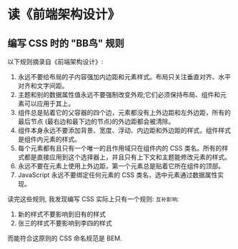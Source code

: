 # 读《前端架构设计》

## 编写 CSS 时的 "BB鸟" 规则
以下规则摘录自《前端架构设计》:
1. 永远不要给布局的子内容强加内边距和元素样式。布局只关注垂直对齐、水平对齐和文字间距。
1. 主题和别的数据属性值永远不要强制改变外观;它们必须保持布局、组件和元素可以应用于其上。
1. 组件总是贴着它的父容器的四个边，元素都没有上外边距和左外边距，所有的最后节点 (最右边和最下边的节点)的外边距都会被清除。
1. 组件本身永远不要添加背景、宽度、浮动、内边距和外边距的样式，组件样式是组件内元素的样式。
1. 每个元素都有且只有一个唯一的且作用域只在组件内的 CSS 类名。所有的样式都是直接应用到这个选择器上，并且只有上下文和主题能修改元素的样式。
1. 永远不要在元素上使用上外边距，第一个元素总是贴着它所在组件的顶部。
1. JavaScript 永远不要绑定任何元素的 CSS 类名，选中元素通过数据属性实现。

读完这些规则, 我发现编写 CSS 实际上只有一个规则: `互补影响`:
1. 新的样式不要影响到旧有的样式
1. 张三的样式不要影响到李四的样式 

而能符合这原则的 CSS 命名规范是 BEM.